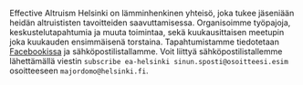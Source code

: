 Effective Altruism Helsinki on lämminhenkinen yhteisö, joka tukee jäseniään heidän altruististen tavoitteiden saavuttamisessa. Organisoimme työpajoja, keskustelutapahtumia ja muuta toimintaa, sekä kuukausittaisen meetupin joka kuukauden ensimmäisenä torstaina. Tapahtumistamme tiedotetaan [Facebookissa](https://www.facebook.com/EffectiveAltruismHY/) ja sähköpostilistallamme. Voit liittyä sähköpostilistallemme lähettämällä viestin `subscribe ea-helsinki sinun.sposti@osoitteesi.esim` osoitteeseen `majordomo@helsinki.fi`.
